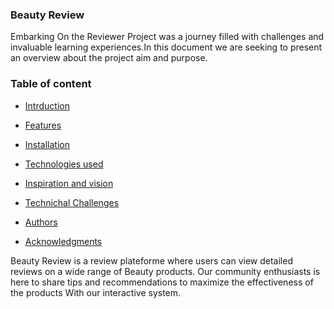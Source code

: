 ### Beauty Review

Embarking On the Reviewer Project was a journey filled with challenges and invaluable learning experiences.In this document we are seeking to present an overview about the project aim and purpose.
### Table of content
- [Intrduction](url)

- [Features](url)

- [Installation](url)

- [Technologies used](url)

- [Inspiration and vision](url)
  
- [Technichal Challenges](url)
  
- [Authors](url)
  
- [Acknowledgments](url)

Beauty Review is a review plateforme  where users can  view detailed reviews on a wide range of Beauty products.  Our community enthusiasts is here to share tips and recommendations to maximize the effectiveness of the products With our interactive system.



